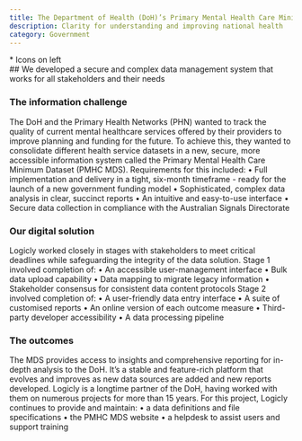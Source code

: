 ```yaml
---
title: The Department of Health (DoH)’s Primary Mental Health Care Minimum Dataset
description: Clarity for understanding and improving national health
category: Government
---
```

<div class="grid grid-cols-12">

<div class="col-span-12">
    <img src="" />
</div>

<div class="col-span-3">
* Icons on left
</div>

<div class="col-span-9">
## We developed a secure and complex data management system that works for all stakeholders and their needs

### The information challenge
The DoH and the Primary Health Networks (PHN) wanted to track the quality of current mental healthcare services offered by their providers to improve planning and funding for the future.
To achieve this, they wanted to consolidate different health service datasets in a new, secure, more accessible information system called the Primary Mental Health Care Minimum Dataset (PMHC MDS).
Requirements for this included:
• Full implementation and delivery in a tight, six-month timeframe - ready for the launch of a new government funding model
• Sophisticated, complex data analysis in clear, succinct reports
• An intuitive and easy-to-use interface
• Secure data collection in compliance with the Australian Signals Directorate

### Our digital solution
Logicly worked closely in stages with stakeholders to meet critical deadlines while safeguarding the integrity of the data solution.
Stage 1 involved completion of:
• An accessible user-management interface
• Bulk data upload capability
• Data mapping to migrate legacy information
• Stakeholder consensus for consistent data content protocols
Stage 2 involved completion of:
• A user-friendly data entry interface
• A suite of customised reports
• An online version of each outcome measure • Third-party developer accessibility
• A data processing pipeline

### The outcomes
The MDS provides access to insights and comprehensive reporting for in-depth analysis to the DoH.
It’s a stable and feature-rich platform that evolves and improves as new data sources are added and new reports developed.
Logicly is a longtime partner of the DoH, having worked with them on numerous projects for more than 15 years. For this project, Logicly continues to provide and maintain:
• a data definitions and file specifications
• the PMHC MDS website
• a helpdesk to assist users and support training


</div>
</div>
